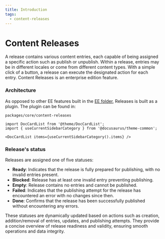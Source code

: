 ```yaml
---
title: Introduction
tags:
  - content-releases
---
```


# Content Releases

A release contains various content entries, each capable of being assigned a specific action such as publish or unpublish. Within a release, entries may be in different locales or come from different content types. With a simple click of a button, a release can execute the designated action for each entry. Content Releases is an enterprise edition feature.

### Architecture

As opposed to other EE features built in the [EE folder](docs/docs/01-core/admin/01-ee/00-intro.md), Releases is built as a plugin. The plugin can be found in:

```
packages/core/content-releases
```

```mdx-code-block
import DocCardList from '@theme/DocCardList';
import { useCurrentSidebarCategory } from '@docusaurus/theme-common';

<DocCardList items={useCurrentSidebarCategory().items} />
```

### Release's status

Releases are assigned one of five statuses:

- **Ready**: Indicates that the release is fully prepared for publishing, with no invalid entries present.
- **Blocked**: Release has at least one invalid entry preventing publishing.
- **Empty**: Release contains no entries and cannot be published.
- **Failed**: Indicates that the publishing attempt for the release has encountered an error with no changes since then.
- **Done**: Confirms that the release has been successfully published without encountering any errors.

These statuses are dynamically updated based on actions such as creation, addition/removal of entries, updates, and publishing attempts. They provide a concise overview of release readiness and validity, ensuring smooth operations and data integrity.
